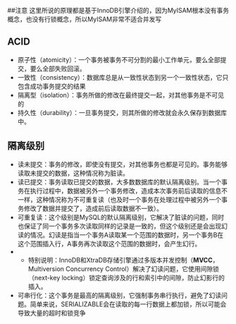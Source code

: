 ##注意
这里所说的原理都是基于InnoDB引擎介绍的，因为MyISAM根本没有事务概念，也没有行锁概念，所以MyISAM非常不适合并发写

## ACID
- 原子性（atomicity）：一个事务被事务不可分割的最小工作单元，要么全部提交，要么全部失败回滚。
- 一致性（consistency）：数据库总是从一致性状态到另一个一致性状态，它只包含成功事务提交的结果
- 隔离型（isolation）：事务所做的修改在最终提交一起，对其他事务是不可见的
- 持久性（durability）：一旦事务提交，则其所做的修改就会永久保存到数据库中。

## 隔离级别
- 读未提交：事务的修改，即使没有提交，对其他事务也都是可见的。事务能够读取未提交的数据，这种情况称为脏读。
- 读已提交：事务读取已提交的数据，大多数数据库的默认隔离级别。当一个事务在执行过程中，数据被另外一个事务修改，造成本次事务前后读取的信息不一样，这种情况称为不可重复读（也及时一个事务在处理过程中被另外一个事务修改了数据并提交了，造成前后读取数据不一致）。
- 可重复读：这个级别是MySQL的默认隔离级别，它解决了脏读的问题，同时也保证了同一个事务多次读取同样的记录是一致的，但这个级别还是会出现幻读的情况。幻读是指当一个事务A读取某一个范围的数据时，另一个事务B在这个范围插入行，A事务再次读取这个范围的数据时，会产生幻行。
 - - 特别说明：InnoDB和XtraDB存储引擎通过多版本并发控制（**MVCC**，Multiversion Concurrency Control）解决了幻读问题，它使用间隙锁（next-key locking）锁定查询涉及的行和索引中的间隙，防止幻影行的插入。
- 可串行化：这个事务是最高的隔离级别，它强制事务串行执行，避免了幻读问题。简单来说，SERIALIZABLE会在读取的每一行数据上都加锁，所以可能会导致大量的超时和锁竞争


